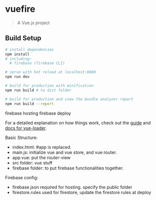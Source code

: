 # vuefire

> A Vue.js project

## Build Setup

``` bash
# install dependencies
npm install
# including:
  # firebase (firebase CLI)

# serve with hot reload at localhost:8080
npm run dev

# build for production with minification
npm run build # to dist folder

# build for production and view the bundle analyzer report
npm run build --report
```

firebase hosting 
firebase deploy


For a detailed explanation on how things work, check out the [guide](http://vuejs-templates.github.io/webpack/) and [docs for vue-loader](http://vuejs.github.io/vue-loader).

Basic Structure: 
- index.html: #app is replaced.
- main.js: initialize vue and vue store, and vue router. 
- app.vue: put the router-view
- src folder: vue stuff
- firebase folder: to put firebase functionalities together.

Firebase config:
- firebase.json required for hosting. specify the public folder
- firestore.rules used for firestore, update the firestore rules at deploy


